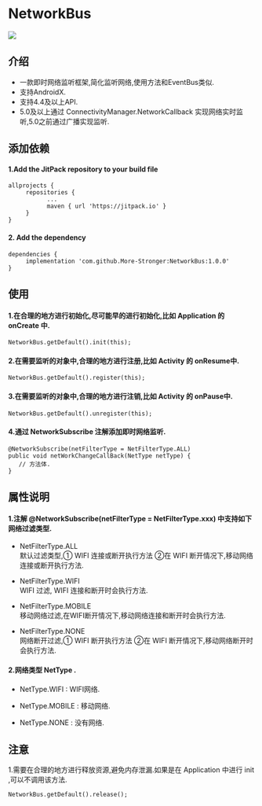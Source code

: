 # NetworkBus

[![](https://jitpack.io/v/More-Stronger/NetworkBus.svg)](https://jitpack.io/#More-Stronger/NetworkBus)

## 介绍

 * 一款即时网络监听框架,简化监听网络,使用方法和EventBus类似.
 * 支持AndroidX.
 * 支持4.4及以上API.
 * 5.0及以上通过 ConnectivityManager.NetworkCallback 实现网络实时监听,5.0之前通过广播实现监听.

## 添加依赖

#### 1.Add the JitPack repository to your build file

	allprojects {
         repositories {
			   ...
			   maven { url 'https://jitpack.io' }
		 }
	}

#### 2. Add the dependency

	dependencies {
	     implementation 'com.github.More-Stronger:NetworkBus:1.0.0'
	}

## 使用

#### 1.在合理的地方进行初始化,尽可能早的进行初始化,比如 Application 的 onCreate 中.
	NetworkBus.getDefault().init(this);

#### 2.在需要监听的对象中,合理的地方进行注册,比如 Activity 的 onResume中.
	NetworkBus.getDefault().register(this);

#### 3.在需要监听的对象中,合理的地方进行注销,比如 Activity 的 onPause中.
	NetworkBus.getDefault().unregister(this);

#### 4.通过 NetworkSubscribe 注解添加即时网络监听.
    @NetworkSubscribe(netFilterType = NetFilterType.ALL)
    public void netWorkChangeCallBack(NetType netType) {
       // 方法体.
    }

## 属性说明

#### 1.注解 @NetworkSubscribe(netFilterType = NetFilterType.xxx) 中支持如下网络过滤类型.

 * NetFilterType.ALL
   <br>默认过滤类型,① WIFI 连接或断开执行方法 ②在 WIFI 断开情况下,移动网络连接或断开执行方法.

 * NetFilterType.WIFI
   <br>WIFI 过滤, WIFI 连接和断开时会执行方法.

 * NetFilterType.MOBILE
   <br>移动网络过滤,在WIFI断开情况下,移动网络连接和断开时会执行方法.

 * NetFilterType.NONE
   <br>网络断开过滤,① WIFI 断开执行方法  ②在 WIFI 断开情况下,移动网络断开时会执行方法.

#### 2.网络类型 NetType .

 * NetType.WIFI : WIFI网络.

 * NetType.MOBILE : 移动网络.

 * NetType.NONE : 没有网络.


## 注意

   1.需要在合理的地方进行释放资源,避免内存泄漏.如果是在 Application 中进行 init ,可以不调用该方法.

	NetworkBus.getDefault().release();
